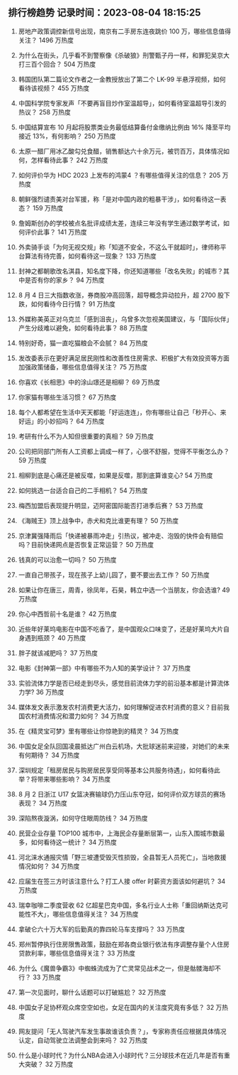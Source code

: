 
## 排行榜趋势 记录时间：2023-08-04 18:15:25
  
  1. 房地产政策调控新信号出现，南京有二手房东连夜跳价 100 万，哪些信息值得关注？ 1496 万热度
    
  2. 为什么在街头，几乎看不到警察像《杀破狼》刑警甄子丹一样，和罪犯吴京大打三百个回合？ 504 万热度
    
  3. 韩国团队第二篇论文作者之一金教授放出了第二个 LK-99 半悬浮视频，如何看待该视频？ 455 万热度
    
  4. 中国科学院专家发声「不要再盲目炒作室温超导」，如何看待室温超导引发的热议？ 258 万热度
    
  5. 中国结算宣布 10 月起将股票类业务最低结算备付金缴纳比例由 16% 降至平均接近 13%，有何影响？ 250 万热度
    
  6. 太原一醋厂用冰乙酸勾兑食醋，销售额达六十余万元，被罚百万，具体情况如何，怎样看待此事？ 242 万热度
    
  7. 如何评价华为 HDC 2023 上发布的鸿蒙4 ？有哪些值得关注的信息？ 205 万热度
    
  8. 朝鲜强烈谴责美对台军援，称「是对中国内政的粗暴干涉」，如何看待这一表态？ 159 万热度
    
  9. 詹姆斯创办的学校被点名批评成绩太差，连续三年没有学生通过数学考试，如何评价此事？ 141 万热度
    
  10. 外卖骑手谈「为何无视交规」称「知道不安全，不这么干就超时」，律师称平台算法有待完善，如何看待这一现象？ 133 万热度
    
  11. 封神之都朝歌改名淇县，知名度下降，你还知道哪些「改名失败」的城市？其中是否有你的家乡？ 94 万热度
    
  12. 8 月 4 日三大指数收涨，券商股冲高回落，超导概念异动拉升，超 2700 股下跌，如何看待今日行情？ 91 万热度
    
  13. 外媒称美英正对乌克兰「感到沮丧」，乌曾多次忽视美国建议，与「国际伙伴」产生分歧难以避免，如何看待此事？ 88 万热度
    
  14. 特别好奇，猫一直吃猫粮会不会腻？ 84 万热度
    
  15. 发改委表示在更好满足居民刚性和改善性住房需求、积极扩大有效投资等方面加强政策储备，哪些信息值得关注？ 75 万热度
    
  16. 你喜欢《长相思》中的涂山璟还是相柳？ 69 万热度
    
  17. 你家猫有哪些生活习惯？ 67 万热度
    
  18. 每个人都希望在生活中天天都能「好运连连」，你有哪些让自己「秒开心、来好运」的小妙招吗？ 64 万热度
    
  19. 考研有什么不为人知但很重要的真相？ 59 万热度
    
  20. 公司把同部门所有人工资都上调成一样了，心很不舒服，觉得不平衡怎么办？ 59 万热度
    
  21. 相柳到底是心痛还是被反噬，如果是反噬，那到底算谁变心? 54 万热度
    
  22. 如何挑选一台适合自己的二手相机？ 54 万热度
    
  23. 梅西加盟后表现提升明显，迈阿密国际能否打进季后赛？ 53 万热度
    
  24. 《海贼王》顶上战争中，赤犬和克比谁更有理？ 50 万热度
    
  25. 京津冀强降雨后「快递被暴雨冲走」引热议，被冲走、泡毁的快件会有赔偿吗？目前快递网点是否恢复正常运营？ 50 万热度
    
  26. 钱真的可以治愈一切吗？ 50 万热度
    
  27. 一直自己带孩子，现在孩子上幼儿园了，要不要出去工作？ 50 万热度
    
  28. 如果让你在唐三，周青，徐凤年，石昊，韩立中选一个当朋友，你会选谁? 49 万热度
    
  29. 你心中西哲前十名是谁？ 42 万热度
    
  30. 近些年好莱坞电影在中国不吃香了，是中国观众口味变了，还是好莱坞大片自身遇到瓶颈？ 40 万热度
    
  31. 胖子就该减肥吗？ 37 万热度
    
  32. 电影《封神第一部》中有哪些不为人知的美学设计？ 37 万热度
    
  33. 实验流体力学是否已经走到尽头，感觉目前流体力学的前沿基本都是计算流体力学? 36 万热度
    
  34. 媒体发文表示激发农村消费更大活力，如何理解促进农村消费的意义？目前我国农村消费情况和潜力如何？ 34 万热度
    
  35. 在《精灵宝可梦》里有哪些让你惊艳到的精灵？ 34 万热度
    
  36. 中国女足全队回国凌晨抵达广州白云机场，大批球迷前来迎接，对她们的未来有何期待？ 34 万热度
    
  37. 深圳规定「租房居民与购房居民享受同等基本公共服务待遇」，如何看待此举？将带来哪些影响？ 34 万热度
    
  38. 8 月 2 日浙江 U17 女篮决赛输球仍力压山东夺冠，如何评价双方球员的赛场表现？ 34 万热度
    
  39. 深陷熬夜漩涡，如何守住眼周防线？ 34 万热度
    
  40. 民营企业存量 TOP100 城市中，上海民企存量断层第一，山东入围城市数最多，如何看待这一统计？ 34 万热度
    
  41. 河北涞水通报灾情「野三坡遭受毁灭性损毁，全县暂无人员死亡」，当地救援情况如何？ 34 万热度
    
  42. 应届生在签三方时该注意什么？打工人接 offer 时薪资方面该如何避坑？ 34 万热度
    
  43. 瑞幸咖啡二季度营收 62 亿超星巴克中国，多名行业人士称「重回纳斯达克可能性不大」，哪些信息值得关注？ 34 万热度
    
  44. 拿破仑六十万大军的后勤真的靠四轮马车支撑吗？ 33 万热度
    
  45. 郑州暂停执行住房限售政策，鼓励在郑各商业银行依法有序调整存量个人住房贷款利率，哪些信息值得关注？ 33 万热度
    
  46. 为什么《魔兽争霸3》中蜘蛛流成为了亡灵常见战术之一，但是骷髅海却不行？ 33 万热度
    
  47. 第一次见面时，聊什么话题可以打破尴尬？ 32 万热度
    
  48. 中国女子足协杯观众席空空如也，女足在国内的关注度究竟有多低？ 32 万热度
    
  49. 网友提问「无人驾驶汽车发生事故谁该负责？」，专家称责任应根据具体情况认定，自动驾驶立法调整会到来吗？ 32 万热度
    
  50. 什么是小球时代？为什么NBA会进入小球时代？三分球技术在近几年是否有重大突破？ 32 万热度
    
